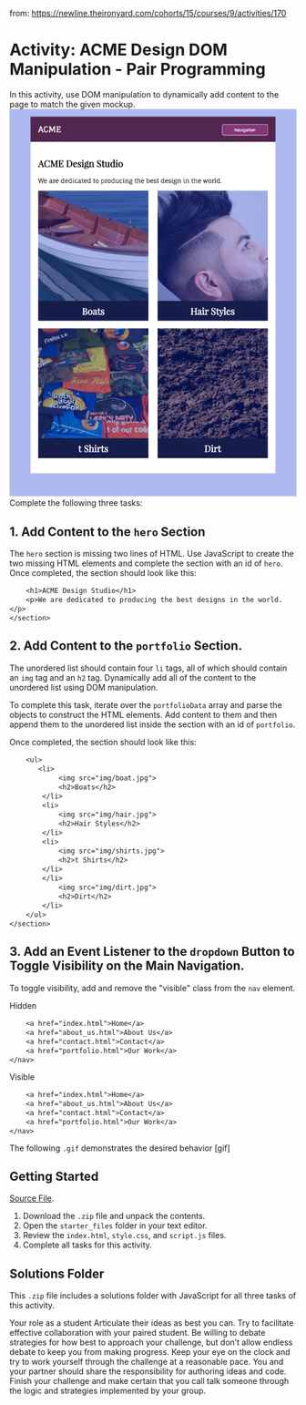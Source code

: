 from: https://newline.theironyard.com/cohorts/15/courses/9/activities/170

# Activity: ACME Design DOM Manipulation - Pair Programming
In this activity, use DOM manipulation to dynamically add content to the page to match the given mockup.
![image](https://github.com/JamieBort/ACMEDesignDOMManipulation/blob/master/img/5ab2dc81-layout.png)
Complete the following three tasks:
## 1. Add Content to the `hero` Section  
The `hero` section is missing two lines of HTML. Use JavaScript to create the two missing HTML elements and complete the section with an id of `hero`. Once completed, the section should look like this:
```<section id="hero">
    <h1>ACME Design Studio</h1>
    <p>We are dedicated to producing the best designs in the world.</p>
</section>
```

## 2. Add Content to the `portfolio` Section.  
The unordered list should contain four `li` tags, all of which should contain an `img` tag and an `h2` tag. Dynamically add all of the content to the unordered list using DOM manipulation.

To complete this task, iterate over the `portfolioData` array and parse the objects to construct the HTML elements. Add content to them and then append them to the unordered list inside the section with an id of `portfolio`.

Once completed, the section should look like this:
```<section id="portfolio">
    <ul>
       <li>
            <img src="img/boat.jpg">
            <h2>Boats</h2>
        </li>
        <li>
            <img src="img/hair.jpg">
            <h2>Hair Styles</h2>
        </li>
        <li>
            <img src="img/shirts.jpg">
            <h2>t Shirts</h2>
        </li>
        </li>
            <img src="img/dirt.jpg">
            <h2>Dirt</h2>
        </li>
    </ul>
</section>
```
## 3. Add an Event Listener to the `dropdown` Button to Toggle Visibility on the Main Navigation.  
To toggle visibility, add and remove the "visible" class from the `nav` element.

Hidden
```<nav id="main_navigation">
    <a href="index.html">Home</a>
    <a href="about_us.html">About Us</a>
    <a href="contact.html">Contact</a>
    <a href="portfolio.html">Our Work</a>
</nav>
```
Visible
```<nav id="main_navigation" class="visible">
    <a href="index.html">Home</a>
    <a href="about_us.html">About Us</a>
    <a href="contact.html">Contact</a>
    <a href="portfolio.html">Our Work</a>
</nav>
```
The following `.gif` demonstrates the desired behavior
[gif]
## Getting Started
[Source File]().
1. Download the `.zip` file and unpack the contents.
2. Open the `starter_files` folder in your text editor.
3. Review the `index.html`, `style.css`, and `script.js` files.
4. Complete all tasks for this activity.
## Solutions Folder  
This `.zip` file includes a solutions folder with JavaScript for all three tasks of this activity.

Your role as a student
Articulate their ideas as best you can. Try to facilitate effective collaboration with your paired student. Be willing to debate strategies for how best to approach your challenge, but don’t allow endless debate to keep you from making progress. Keep your eye on the clock and try to work yourself through the challenge at a reasonable pace. You and your partner should share the responsibility for authoring ideas and code. Finish your challenge and make certain that you call talk someone through the logic and strategies implemented by your group.
